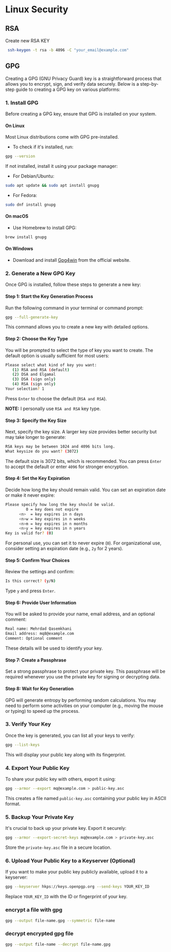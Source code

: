 # Linux Security

## RSA

Create new RSA KEY

```bash
 ssh-keygen -t rsa -b 4096 -C "your_email@example.com"
```

## GPG

Creating a GPG (GNU Privacy Guard) key is a straightforward process that allows you to encrypt, sign, and verify data securely. Below is a step-by-step guide to creating a GPG key on various platforms:

### 1. Install GPG

Before creating a GPG key, ensure that GPG is installed on your system.

#### On Linux

Most Linux distributions come with GPG pre-installed.

- To check if it's installed, run:

```bash
gpg --version
```

If not installed, install it using your package manager:

- For Debian/Ubuntu:

```bash
sudo apt update && sudo apt install gnupg
```

- For Fedora:

```bash
sudo dnf install gnupg
```

#### On macOS

- Use Homebrew to install GPG:

```bash
brew install gnupg
```

#### On Windows

- Download and install [Gpg4win](https://gpg4win.org/) from the official website.

### 2. Generate a New GPG Key

Once GPG is installed, follow these steps to generate a new key:

#### Step 1: Start the Key Generation Process

Run the following command in your terminal or command prompt:

```bash
gpg --full-generate-key
```

This command allows you to create a new key with detailed options.

#### Step 2: Choose the Key Type

You will be prompted to select the type of key you want to create. The default option is usually sufficient for most users:

```bash
Please select what kind of key you want:
   (1) RSA and RSA (default)
   (2) DSA and Elgamal
   (3) DSA (sign only)
   (4) RSA (sign only)
Your selection? 1
```

Press `Enter` to choose the default (`RSA and RSA`).

**NOTE:** I personally use `RSA and RSA` key type.

#### Step 3: Specify the Key Size

Next, specify the key size. A larger key size provides better security but may take longer to generate:

```bash
RSA keys may be between 1024 and 4096 bits long.
What keysize do you want? (3072)
```

The default size is 3072 bits, which is recommended. You can press `Enter` to accept the default or enter `4096` for stronger encryption.

#### Step 4: Set the Key Expiration

Decide how long the key should remain valid. You can set an expiration date or make it never expire:

```bash
Please specify how long the key should be valid.
         0 = key does not expire
      <n>  = key expires in n days
      <n>w = key expires in n weeks
      <n>m = key expires in n months
      <n>y = key expires in n years
Key is valid for? (0)
```

For personal use, you can set it to never expire (`0`). For organizational use, consider setting an expiration date (e.g., `2y` for 2 years).

#### Step 5: Confirm Your Choices

Review the settings and confirm:

```bash
Is this correct? (y/N)
```

Type `y` and press `Enter`.

#### Step 6: Provide User Information

You will be asked to provide your name, email address, and an optional comment:

```bash
Real name: Mehrdad Qasemkhani
Email address: mq8@example.com
Comment: Optional comment
```

These details will be used to identify your key.

#### Step 7: Create a Passphrase

Set a strong passphrase to protect your private key. This passphrase will be required whenever you use the private key for signing or decrypting data.

#### Step 8: Wait for Key Generation

GPG will generate entropy by performing random calculations. You may need to perform some activities on your computer (e.g., moving the mouse or typing) to speed up the process.

### 3. Verify Your Key

Once the key is generated, you can list all your keys to verify:

```bash
gpg --list-keys
```

This will display your public key along with its fingerprint.

### 4. Export Your Public Key

To share your public key with others, export it using:

```bash
gpg --armor --export mq@example.com > public-key.asc
```

This creates a file named `public-key.asc` containing your public key in ASCII format.

### 5. Backup Your Private Key

It's crucial to back up your private key. Export it securely:

```bash
gpg --armor --export-secret-keys mq@example.com > private-key.asc
```

Store the `private-key.asc` file in a secure location.

### 6. Upload Your Public Key to a Keyserver (Optional)

If you want to make your public key publicly available, upload it to a keyserver:

```bash
gpg --keyserver hkps://keys.openpgp.org --send-keys YOUR_KEY_ID
```

Replace `YOUR_KEY_ID` with the ID or fingerprint of your key.

### encrypt a file with gpg

```bash
gpg --output file-name.gpg --symmetric file-name
```

### decrypt encrypted gpg file

```bash
gpg --output file-name --decrypt file-name.gpg
```
